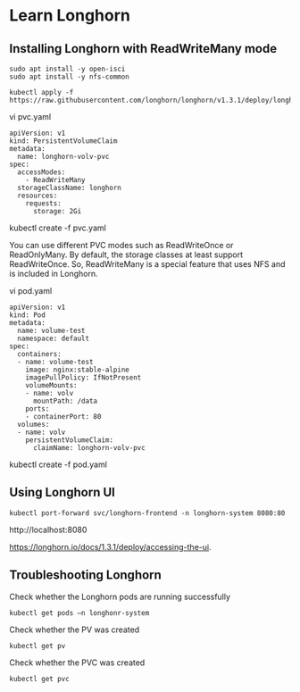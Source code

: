 # Learn Longhorn

## Installing Longhorn with ReadWriteMany mode

```
sudo apt install -y open-isci
sudo apt install -y nfs-common
```

```
kubectl apply -f https://raw.githubusercontent.com/longhorn/longhorn/v1.3.1/deploy/longhorn.yaml
```

vi pvc.yaml
```
apiVersion: v1
kind: PersistentVolumeClaim
metadata:
  name: longhorn-volv-pvc
spec:
  accessModes:
    - ReadWriteMany
  storageClassName: longhorn
  resources:
    requests:
      storage: 2Gi
```
kubectl create -f pvc.yaml

You can use different PVC modes such as ReadWriteOnce or ReadOnlyMany. By default, the storage classes at least support ReadWriteOnce. So, ReadWriteMany is a special feature that uses NFS and is included in Longhorn.


vi pod.yaml
```
apiVersion: v1
kind: Pod
metadata:
  name: volume-test
  namespace: default
spec:
  containers:
  - name: volume-test
    image: nginx:stable-alpine
    imagePullPolicy: IfNotPresent
    volumeMounts:
    - name: volv
      mountPath: /data
    ports:
    - containerPort: 80
  volumes:
  - name: volv
    persistentVolumeClaim:
      claimName: longhorn-volv-pvc
```
kubectl create -f pod.yaml


## Using Longhorn UI

```
kubectl port-forward svc/longhorn-frontend -n longhorn-system 8080:80
```
http://localhost:8080

https://longhorn.io/docs/1.3.1/deploy/accessing-the-ui.



## Troubleshooting Longhorn

Check whether the Longhorn pods are running successfully
```
kubectl get pods –n longhonr-system
```

Check whether the PV was created
```
kubectl get pv
```

Check whether the PVC was created
```
kubectl get pvc
```


